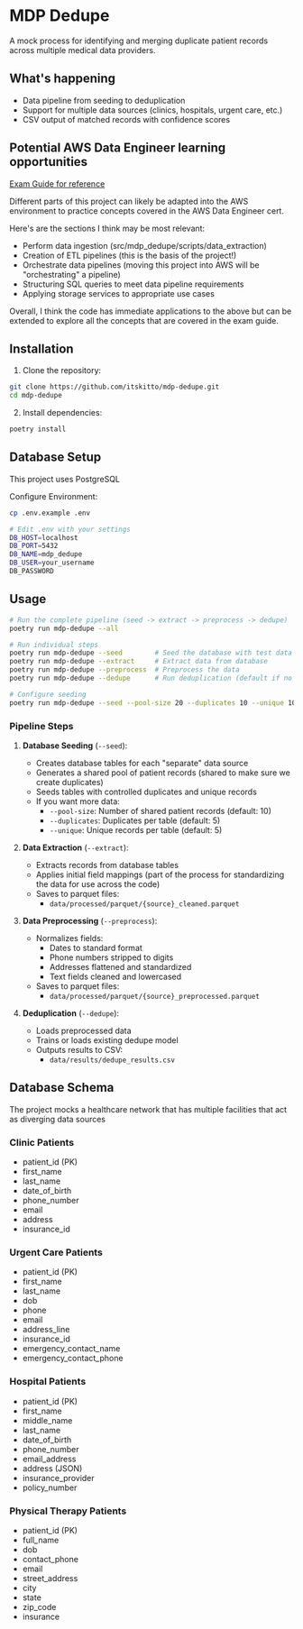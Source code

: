 # MDP Dedupe

A mock process for identifying and merging duplicate patient records across multiple medical data providers.

## What's happening

- Data pipeline from seeding to deduplication
- Support for multiple data sources (clinics, hospitals, urgent care, etc.)
- CSV output of matched records with confidence scores

## Potential AWS Data Engineer learning opportunities

[Exam Guide for reference](https://d1.awsstatic.com/training-and-certification/docs-data-engineer-associate/AWS-Certified-Data-Engineer-Associate_Exam-Guide.pdf)

Different parts of this project can likely be adapted into the AWS environment to practice concepts covered in the AWS Data Engineer cert.

Here's are the sections I think may be most relevant:
- Perform data ingestion (src/mdp_dedupe/scripts/data_extraction)
- Creation of ETL pipelines (this is the basis of the project!)
- Orchestrate data pipelines (moving this project into AWS will be "orchestrating" a pipeline)
- Structuring SQL queries to meet data pipeline requirements
- Applying storage services to appropriate use cases

Overall, I think the code has immediate applications to the above but can be extended to explore all the concepts that are covered in the exam guide.

## Installation

1. Clone the repository:
```bash
git clone https://github.com/itskitto/mdp-dedupe.git
cd mdp-dedupe
```

2. Install dependencies:
```bash
poetry install
```

## Database Setup

This project uses PostgreSQL

Configure Environment:
```bash
cp .env.example .env

# Edit .env with your settings
DB_HOST=localhost
DB_PORT=5432
DB_NAME=mdp_dedupe
DB_USER=your_username
DB_PASSWORD
```

## Usage

```bash
# Run the complete pipeline (seed -> extract -> preprocess -> dedupe)
poetry run mdp-dedupe --all

# Run individual steps
poetry run mdp-dedupe --seed        # Seed the database with test data
poetry run mdp-dedupe --extract     # Extract data from database
poetry run mdp-dedupe --preprocess  # Preprocess the data
poetry run mdp-dedupe --dedupe      # Run deduplication (default if no args)

# Configure seeding
poetry run mdp-dedupe --seed --pool-size 20 --duplicates 10 --unique 10

```

### Pipeline Steps

1. **Database Seeding** (`--seed`):
   - Creates database tables for each "separate" data source
   - Generates a shared pool of patient records (shared to make sure we create duplicates)
   - Seeds tables with controlled duplicates and unique records
   - If you want more data:
     - `--pool-size`: Number of shared patient records (default: 10)
     - `--duplicates`: Duplicates per table (default: 5)
     - `--unique`: Unique records per table (default: 5)

2. **Data Extraction** (`--extract`):
   - Extracts records from database tables
   - Applies initial field mappings (part of the process for standardizing the data for use across the code)
   - Saves to parquet files:
     - `data/processed/parquet/{source}_cleaned.parquet`

3. **Data Preprocessing** (`--preprocess`):
   - Normalizes fields:
     - Dates to standard format
     - Phone numbers stripped to digits
     - Addresses flattened and standardized
     - Text fields cleaned and lowercased
   - Saves to parquet files:
     - `data/processed/parquet/{source}_preprocessed.parquet`

4. **Deduplication** (`--dedupe`):
   - Loads preprocessed data
   - Trains or loads existing dedupe model
   - Outputs results to CSV:
     - `data/results/dedupe_results.csv`

## Database Schema

The project mocks a healthcare network that has multiple facilities that act as diverging data sources

### Clinic Patients
- patient_id (PK)
- first_name
- last_name
- date_of_birth
- phone_number
- email
- address
- insurance_id

### Urgent Care Patients
- patient_id (PK)
- first_name
- last_name
- dob
- phone
- email
- address_line
- insurance_id
- emergency_contact_name
- emergency_contact_phone

### Hospital Patients
- patient_id (PK)
- first_name
- middle_name
- last_name
- date_of_birth
- phone_number
- email_address
- address (JSON)
- insurance_provider
- policy_number

### Physical Therapy Patients
- patient_id (PK)
- full_name
- dob
- contact_phone
- email
- street_address
- city
- state
- zip_code
- insurance
